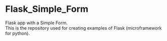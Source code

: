 # Flask_Simple_Form
Flask app with a Simple Form.    
This is the repository used for creating examples of Flask (microframework for python).
